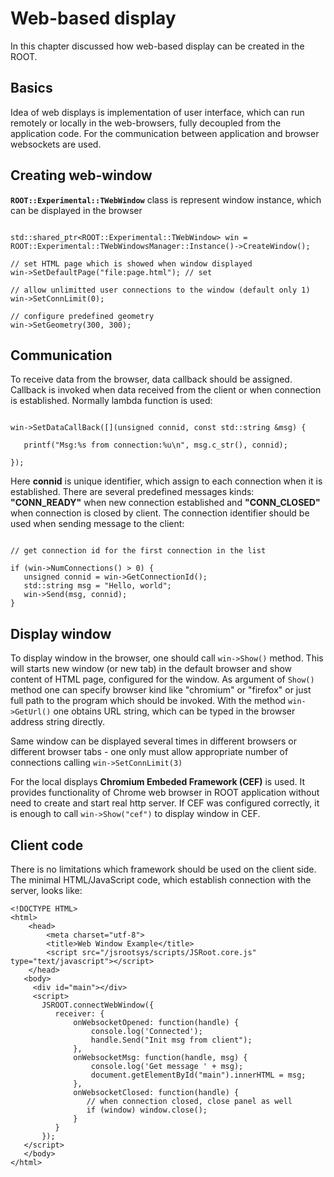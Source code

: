 # Web-based display

In this chapter discussed how web-based display can be created in the ROOT.

## Basics

Idea of web displays is implementation of user interface, which can run remotely
or locally in the web-browsers, fully decoupled from the application code.
For the communication between application and browser websockets are used.


## Creating web-window

**`ROOT::Experimental::TWebWindow`** class is represent window instance, which can be displayed in the browser

```{.cpp}

std::shared_ptr<ROOT::Experimental::TWebWindow> win = ROOT::Experimental::TWebWindowsManager::Instance()->CreateWindow();

// set HTML page which is showed when window displayed
win->SetDefaultPage("file:page.html"); // set

// allow unlimitted user connections to the window (default only 1)
win->SetConnLimit(0);

// configure predefined geometry
win->SetGeometry(300, 300);

```

## Communication

To receive data from the browser, data callback should be assigned.
Callback is invoked when data received from the client or when connection is established.
Normally lambda function is used:

```{.cpp}

win->SetDataCallBack([](unsigned connid, const std::string &msg) {

   printf("Msg:%s from connection:%u\n", msg.c_str(), connid);

});

```

Here **connid** is unique identifier, which assign to each connection when it is established.
There are several predefined messages kinds: **"CONN_READY"** when new connection established and
**"CONN_CLOSED"** when connection is closed by client.
The connection identifier should be used when sending message to the client:

```{.cpp}

// get connection id for the first connection in the list

if (win->NumConnections() > 0) {
   unsigned connid = win->GetConnectionId();
   std::string msg = "Hello, world";
   win->Send(msg, connid);
}

```

## Display window

To display window in the browser, one should call `win->Show()` method.
This will starts new window (or new tab) in the default browser and show content of HTML page,
configured for the window. As argument of `Show()` method one can specify browser kind like
"chromium" or "firefox" or just full path to the program which should be invoked.
With the method `win->GetUrl()` one obtains URL string, which can be typed in the browser address string directly.

Same window can be displayed several times in different browsers or different browser tabs - one only
must allow appropriate number of connections calling ``win->SetConnLimit(3)``

For the local displays **Chromium Embeded Framework (CEF)** is used. It provides functionality
of Chrome web browser in ROOT application without need to create and start real http server.
If CEF was configured correctly, it is enough to call `win->Show("cef")` to display window in CEF.


## Client code

There is no limitations which framework should be used on the client side.
The minimal HTML/JavaScript code, which establish connection with the server, looks like:

``` {.html}
<!DOCTYPE HTML>
<html>
    <head>
        <meta charset="utf-8">
        <title>Web Window Example</title>
        <script src="/jsrootsys/scripts/JSRoot.core.js" type="text/javascript"></script>
    </head>
   <body>
     <div id="main"></div>
     <script>
       JSROOT.connectWebWindow({
          receiver: {
              onWebsocketOpened: function(handle) {
                  console.log('Connected');
                  handle.Send("Init msg from client");
              },
              onWebsocketMsg: function(handle, msg) {
                  console.log('Get message ' + msg);
                  document.getElementById("main").innerHTML = msg;
              },
              onWebsocketClosed: function(handle) {
                 // when connection closed, close panel as well
                 if (window) window.close();
              }
          }
       });
   </script>
   </body>
</html>

```
